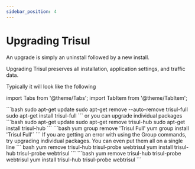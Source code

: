 ```yaml
---
sidebar_position: 4
---
```


# Upgrading Trisul

An upgrade is simply an uninstall followed by a new install.

Upgrading Trisul preserves all installation, application settings, and traffic data.

Typically it will look like the following

import Tabs from '@theme/Tabs';
import TabItem from '@theme/TabItem'; 

<Tabs>
  <TabItem value="deb" label="Ubuntu" default>
  ```bash
  sudo apt-get update 
  sudo apt-get remove --auto-remove trisul-full
  sudo apt-get install trisul-full
  ```
  or you can upgrade individual packages
  ```bash
  sudo apt-get update 
  sudo apt-get remove trisul-hub 
  sudo apt-get install trisul-hub
  ```
  </TabItem>
  <TabItem value="rpm" label="CentOS/RHEL Uninstall">
  ```bash
  yum group remove 'Trisul Full'
  yum group install 'Trisul Full'`
  ```
  If you are getting an error with using the Group commands, try upgrading individual packages. You can even put them all on a single line
  ``` bash
  yum  remove trisul-hub trisul-probe webtrisul yum  install trisul-hub trisul-probe webtrisul
  ```
  ```bash
  yum  remove trisul-hub trisul-probe webtrisul
  yum  install trisul-hub trisul-probe webtrisul
  ```
  </TabItem>
</Tabs>